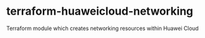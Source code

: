 # terraform-huaweicloud-networking
Terraform module which creates networking resources within Huawei Cloud
